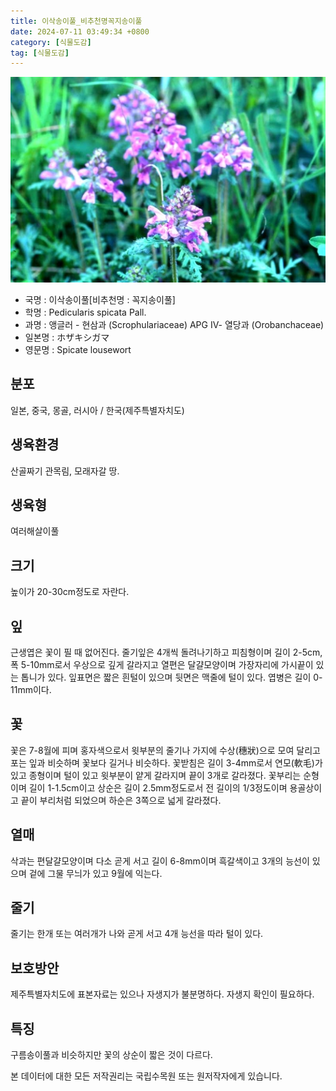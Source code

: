 ```yaml
---
title: 이삭송이풀_비추천명꼭지송이풀
date: 2024-07-11 03:49:34 +0800
category: [식물도감]
tag: [식물도감]
---
```




![이삭송이풀[비추천명 : 꼭지송이풀]](/assets/img/fileUpload/plants/basic/Scrophulariaceae/Pedicularis/9638/2_th2.JPG)
- 국명 : 이삭송이풀[비추천명 : 꼭지송이풀]
- 학명 : Pedicularis spicata Pall.
- 과명 : 앵글러 - 현삼과 (Scrophulariaceae) APG Ⅳ- 열당과 (Orobanchaceae)
- 일본명 : ホザキシガマ
- 영문명 : Spicate lousewort


## 분포
일본, 중국, 몽골, 러시아 / 한국(제주특별자치도) 
## 생육환경
산골짜기 관목림, 모래자갈 땅.
## 생육형
여러해살이풀
## 크기
높이가 20-30cm정도로 자란다.
## 잎
근생엽은 꽃이 필 때 없어진다. 줄기잎은 4개씩 돌려나기하고 피침형이며 길이 2-5cm, 폭 5-10mm로서 우상으로 깊게 갈라지고 열편은 달걀모양이며 가장자리에 가시끝이 있는 톱니가 있다. 잎표면은 짧은 흰털이 있으며 뒷면은 맥줄에 털이 있다. 엽병은 길이 0-11mm이다.
## 꽃
꽃은 7-8월에 피며 홍자색으로서 윗부분의 줄기나 가지에 수상(穗狀)으로 모여 달리고 포는 잎과 비슷하며 꽃보다 길거나 비슷하다. 꽃받침은 길이 3-4mm로서 연모(軟毛)가 있고 종형이며 털이 있고 윗부분이 얕게 갈라지며 끝이 3개로 갈라졌다. 꽃부리는 순형이며 길이 1-1.5cm이고 상순은 길이 2.5mm정도로서 전 길이의 1/3정도이며 용골상이고 끝이 부리처럼 되었으며 하순은 3쪽으로 넓게 갈라졌다.
## 열매
삭과는 편달걀모양이며 다소 곧게 서고 길이 6-8mm이며 흑갈색이고 3개의 능선이 있으며 겉에 그물 무늬가 있고 9월에 익는다.
## 줄기
줄기는 한개 또는 여러개가 나와 곧게 서고 4개 능선을 따라 털이 있다.
## 보호방안
제주특별자치도에 표본자료는 있으나 자생지가 불분명하다. 자생지 확인이 필요하다.
## 특징
구름송이풀과 비슷하지만 꽃의 상순이 짧은 것이 다르다.






본 데이터에 대한 모든 저작권리는 국립수목원 또는 원저작자에게 있습니다.
